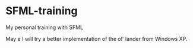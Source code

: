 # SFML-training
My personal training with SFML

May e I will try a better implementation of the ol' lander from Windows XP.
